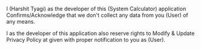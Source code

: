 I (Harshit Tyagi) as the developer of this (System Calculator) application Confirms/Acknowledge that we don't collect any data from you (User) of any means.

I as the developer of this application also reserve rights to Modify & Update Privacy Policy at given with proper notification to you as (User).
